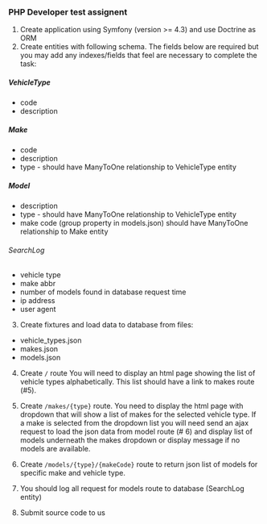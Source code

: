### PHP Developer test assignent

1. Create application using Symfony (version >= 4.3) and use Doctrine as ORM
2. Create entities with following schema. The fields below are required but you may add any indexes/fields that feel are necessary to complete the task:

##### VehicleType 
- code
- description
##### Make
- code
- description
- type - should have ManyToOne relationship to VehicleType entity

##### Model
- description
- type - should have ManyToOne relationship to VehicleType entity
- make code (group property in models.json) should have ManyToOne relationship to Make entity

###### SearchLog
- vehicle type
- make abbr
- number of models found in database request time
- ip address
- user agent

3. Create fixtures and load data to database from files: 
- vehicle_types.json
- makes.json
- models.json

4. Create `/` route
You will need to display an html page showing the list of vehicle types alphabetically. This list should have a link to makes route (#5).

5. Create `/makes/{type}` route. You need to display the html page with dropdown that will show a list of makes for the selected vehicle type.
If a make is selected from the dropdown list you will need send an ajax request to load the json data from model route (# 6) and display list of models underneath the makes dropdown or display message if no models are available.

6. Create `/models/{type}/{makeCode}` route to return json list of models for specific make and vehicle type.
7. You should log all request for models route to database (SearchLog entity)
8. Submit source code to us
         
